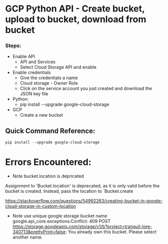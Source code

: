 # GCP Python API - Create bucket, upload to bucket, download from bucket

### Steps:

+ Enable API
  + API and Services 
  + Select Cloud Storage API and enable 
+ Enable credentials
  + Give the  credentials a name
  + Cloud storage - Owner Role 
  + Click on the service account you just created and download the JSON key file
+ Python:
  + pip install --upgrade google-cloud-storage
+ GCP
  + Create a new bucket 





## Quick Command Reference:
```
pip install --upgrade google-cloud-storage

```

# Errors Encountered:

+ Note bucket.location is depricated

Assignment to 'Bucket.location' is deprecated, as it is only valid before the bucket is created. Instead, pass the location to `Bucket.create

https://stackoverflow.com/questions/54992263/creating-bucket-in-google-cloud-storage-in-custom-location

+ Note use unique google storage bucket name
google.api_core.exceptions.Conflict: 409 POST https://storage.googleapis.com/storage/v1/b?project=tranquil-lore-340713&prettyPrint=false: You already own this bucket. Please select another name.